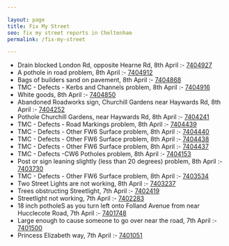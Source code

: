 ```yaml
---

layout: page
title: Fix My Street
seo: fix my street reports in Cheltenham
permalink: /fix-my-street

---
```


<!-- fix_marker starts -->

- Drain blocked London Rd, opposite Hearne Rd, 8th April :- [7404927](https://www.fixmystreet.com/report/7404927)
- A pothole in road problem, 8th April :- [7404912](https://www.fixmystreet.com/report/7404912)
- Bags of builders sand on pavement, 8th April :- [7404868](https://www.fixmystreet.com/report/7404868)
- TMC - Defects - Kerbs and Channels problem, 8th April :- [7404916](https://www.fixmystreet.com/report/7404916)
- White goods, 8th April :- [7404850](https://www.fixmystreet.com/report/7404850)
- Abandoned Roadworks sign, Churchill Gardens near Haywards Rd, 8th April :- [7404252](https://www.fixmystreet.com/report/7404252)
- Pothole Churchill Gardens, near Haywards Rd, 8th April :- [7404241](https://www.fixmystreet.com/report/7404241)
- TMC - Defects - Road Markings problem, 8th April :- [7404439](https://www.fixmystreet.com/report/7404439)
- TMC - Defects - Other FW6  Surface problem, 8th April :- [7404440](https://www.fixmystreet.com/report/7404440)
- TMC - Defects - Other FW6  Surface problem, 8th April :- [7404438](https://www.fixmystreet.com/report/7404438)
- TMC - Defects - Other FW6  Surface problem, 8th April :- [7404437](https://www.fixmystreet.com/report/7404437)
- TMC - Defects -CW6 Potholes  problem, 8th April :- [7404153](https://www.fixmystreet.com/report/7404153)
- Post or sign leaning slightly (less than 20 degrees) problem, 8th April :- [7403730](https://www.fixmystreet.com/report/7403730)
- TMC - Defects - Other FW6  Surface problem, 8th April :- [7403534](https://www.fixmystreet.com/report/7403534)
- Two Street Lights are not working, 8th April :- [7403237](https://www.fixmystreet.com/report/7403237)
- Trees obstructing Streetlight, 7th April :- [7402419](https://www.fixmystreet.com/report/7402419)
- Streetlight not working, 7th April :- [7402283](https://www.fixmystreet.com/report/7402283)
- 18 inch potholeS as you turn left onto Folland Avenue from near Hucclecote Road, 7th April :- [7401748](https://www.fixmystreet.com/report/7401748)
- Large enough to cause someone to go over near the road, 7th April :- [7401500](https://www.fixmystreet.com/report/7401500)
- Princess Elizabeth way, 7th April :- [7401051](https://www.fixmystreet.com/report/7401051)

<!-- fix_marker ends -->
